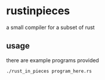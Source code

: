 # rustinpieces
a small compiler for a subset of rust

## usage
there are example programs provided

``
./rust_in_pieces program_here.rs
``
